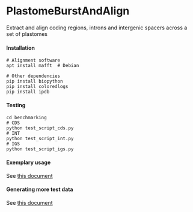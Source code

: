 # PlastomeBurstAndAlign
Extract and align coding regions, introns and intergenic spacers across a set of plastomes

#### Installation
```
# Alignment software
apt install mafft  # Debian

# Other dependencies
pip install biopython
pip install coloredlogs
pip install ipdb
```

#### Testing
```
cd benchmarking
# CDS
python test_script_cds.py
# INT
python test_script_int.py
# IGS
python test_script_igs.py
```

#### Exemplary usage
See [this document](docs/exemplary_usage.md)


#### Generating more test data
See [this document](docs/generating_test_data.md)

